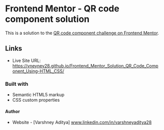 # Frontend Mentor - QR code component solution

This is a solution to the [QR code component challenge on Frontend Mentor](https://www.frontendmentor.io/challenges/qr-code-component-iux_sIO_H).

## Links

- Live Site URL: https://vneyney28.github.io/Frontend_Mentor_Solution_QR_Code_Component_Using-HTML_CSS/

### Built with

- Semantic HTML5 markup
- CSS custom properties

#### Author

- Website - [Varshney Aditya] www.linkedin.com/in/varshneyaditya28
